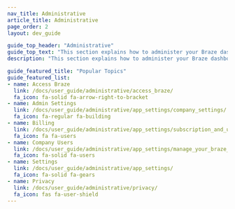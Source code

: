 ```yaml
---
nav_title: Administrative
article_title: Administrative
page_order: 2
layout: dev_guide

guide_top_header: "Administrative"
guide_top_text: "This section explains how to administer your Braze dashboard, including initial setup for integrations, dashboard administration, user permission management, and more.<br><br>In addition to the topics and articles included in this section, we also highly recommend checking out our <a href='https://learning.braze.com/admin-dashboard-management/'>Admin and Dashboard Management</a> Braze Learning course, which covers how to manage user access and best practices for dashboard maintenance."
description: "This section explains how to administer your Braze dashboard, including initial setup for integrations, dashboard administration, user permission management, and more."

guide_featured_title: "Popular Topics"
guide_featured_list:
- name: Access Braze
  link: /docs/user_guide/administrative/access_braze/
  fa_icon: fa-solid fa-arrow-right-to-bracket
- name: Admin Settings
  link: /docs/user_guide/administrative/app_settings/company_settings/
  fa_icon: fa-regular fa-building
- name: Billing
  link: /docs/user_guide/administrative/app_settings/subscription_and_usage/
  fa_icon: fa fa-users
- name: Company Users
  link: /docs/user_guide/administrative/app_settings/manage_your_braze_users/
  fa_icon: fa-solid fa-users
- name: Settings
  link: /docs/user_guide/administrative/app_settings/
  fa_icon: fa-solid fa-gears
- name: Privacy
  link: /docs/user_guide/administrative/privacy/
  fa_icon: fas fa-user-shield
---
```


<br> 

